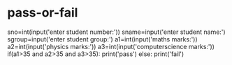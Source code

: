 # pass-or-fail
sno=int(input('enter student number:'))
sname=input('enter student name:')
sgroup=input('enter student group:')
a1=int(input('maths marks:'))
a2=int(input('physics marks:'))
a3=int(input('computerscience marks:'))
if(a1>35 and a2>35 and a3>35):
    print('pass')
else:
 print('fail')
